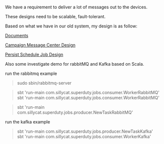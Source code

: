 We have a requirement to deliver a lot of messages out to the devices.

These designs need to be scalable, fault-tolerant.

Based on what we have in our old system, my design is as follow:


[Documents](https://github.com/luohuazju/superduty/wiki)

[Campaign Message Center Design](https://github.com/luohuazju/superduty/wiki/Campaign-Message-Center-Design)

[Persist Schedule Job Design](https://github.com/luohuazju/superduty/wiki/Quartz-Schedule-Draft-Design)

Also some investigate demo for rabbitMQ and Kafka based on Scala.

run the rabbitmq example

>sudo sbin/rabbitmq-server


>sbt 'run-main com.sillycat.superduty.jobs.consumer.WorkerRabbitMQ'
>sbt 'run-main com.sillycat.superduty.jobs.consumer.WorkerRabbitMQ'


>sbt 'run-main com.sillycat.superduty.jobs.producer.NewTaskRabbitMQ'

run the kafka example
>sbt 'run-main com.sillycat.superduty.jobs.producer.NewTaskKafka'
>sbt 'run-main com.sillycat.superduty.jobs.consumer.WorkerKafka'
